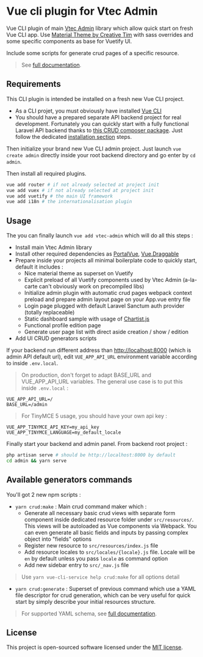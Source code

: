 # Vue cli plugin for Vtec Admin

Vue CLI plugin of main [Vtec Admin](https://github.com/okami101/vtec-admin/tree/master/packages/admin) library which allow quick start on fresh Vue CLI app. Use [Material Theme by Creative Tim](https://github.com/creativetimofficial/vuetify-material-dashboard) with sass overrides and some specific components as base for Vuetify UI.

Include some scripts for generate crud pages of a specific resource.

> See [full documentation](https://vtec.okami101.io).

## Requirements

This CLI plugin is intended be installed on a fresh new Vue CLI project.

* As a CLI projet, you must obviously have installed [Vue CLI](https://cli.vuejs.org/guide/installation.html)
* You should have a prepared separate API backend project for real development. Fortunately you can quickly start with a fully functional Laravel API backend thanks to [this CRUD composer package](https://github.com/okami101/vtec-laravel-crud). Just follow the dedicated [installation section](https://github.com/okami101/vtec-laravel-crud#installation) steps.

Then initialize your brand new Vue CLI admin project. Just launch `vue create admin` directly inside your root backend directory and go enter by `cd admin`.

Then install all required plugins.

```bash
vue add router # if not already selected at project init
vue add vuex # if not already selected at project init
vue add vuetify # the main UI framework
vue add i18n # the internationalisation plugin
```

## Usage

The you can finally launch `vue add vtec-admin` which will do all this steps :

* Install main Vtec Admin library
* Install other required dependencies as [PortalVue](https://portal-vue.linusb.org/), [Vue.Draggable](https://github.com/SortableJS/Vue.Draggable)
* Prepare inside your projects all minimal boilerplate code to quickly start, default it includes :
  * Nice material theme as superset on Vuetify
  * Explicit preload of all Vuetify components used by Vtec Admin (a-la-carte can't obviously work on precompiled libs)
  * Initialize admin plugin with automatic crud pages webpack context preload and prepare admin layout page on your App.vue entry file
  * Login page plugged with default Laravel Sanctum auth provider (totally replaceable)
  * Static dashboard sample with usage of [Chartist.js](https://gionkunz.github.io/chartist-js/)
  * Functional profile edition page
  * Generate user page list with direct aside creation / show / edition
* Add UI CRUD generators scripts

If your backend run different address than [http://localhost:8000](http://localhost:8000) (which is admin API default url), edit `VUE_APP_API_URL` environment variable according to inside `.env.local`.

> On production, don't forget to adapt BASE_URL and VUE_APP_API_URL variables. The general use case is to put this inside `.env.local` :

```env
VUE_APP_API_URL=/
BASE_URL=/admin
```

> For TinyMCE 5 usage, you should have your own api key :

```env
VUE_APP_TINYMCE_API_KEY=my_api_key
VUE_APP_TINYMCE_LANGUAGE=my_default_locale
```

Finally start your backend and admin panel. From backend root project :

```bash
php artisan serve # should be http://localhost:8000 by default
cd admin && yarn serve
```

## Available generators commands

You'll got 2 new npm scripts :

* `yarn crud:make` : Main crud command maker which :
  * Generate all necessary basic crud views with separate form component inside dedicated resource folder under `src/resources/`. This views will be autoloaded as Vue components via Webpack. You can even generate all basic fields and inputs by passing complex object into "fields" options
  * Register new resource to `src/resources/index.js` file
  * Add resource locales to `src/locales/{locale}.js` file. Locale will be `en` by default unless you pass `locale` as command option
  * Add new sidebar entry to `src/_nav.js` file

> Use `yarn vue-cli-service help crud:make` for all options detail

* `yarn crud:generate` : Superset of previous command which use a YAML file descriptor for crud generation, which can be very useful for quick start by simply describe your initial resources structure.

> For supported YAML schema, see [full documentation](https://vtec.okami101.io).

## License

This project is open-sourced software licensed under the [MIT license](https://adr1enbe4udou1n.mit-license.org).
